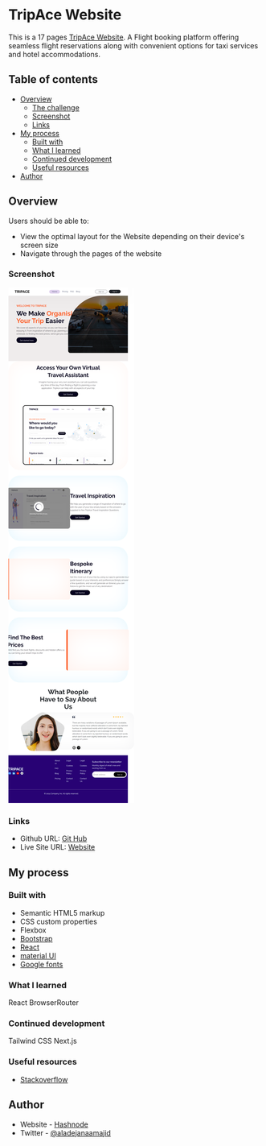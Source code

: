 # TripAce Website

This is a 17 pages [TripAce Website](https://tripace.vercel.app/). A Flight booking platform offering seamless flight reservations along with convenient options for taxi services and hotel accommodations.

## Table of contents

- [Overview](#overview)
  - [The challenge](#the-challenge)
  - [Screenshot](#screenshot)
  - [Links](#links)
- [My process](#my-process)
  - [Built with](#built-with)
  - [What I learned](#what-i-learned)
  - [Continued development](#continued-development)
  - [Useful resources](#useful-resources)
- [Author](#author)

## Overview

Users should be able to:

- View the optimal layout for the Website depending on their device's screen size
- Navigate through the pages of the website

### Screenshot

![](./public/images/fullpage.png)

### Links

- Github URL: [Git Hub](https://github.com/Abdulmajid48/tripace.git)
- Live Site URL: [Website](https://tripace.vercel.app/)

## My process

### Built with

- Semantic HTML5 markup
- CSS custom properties
- Flexbox
- [Bootstrap](https://getboostrap.com/)
- [React](https://react.dev/)
- [material UI](https://mui.com/)
- [Google fonts](https://fonts.google.com/)

### What I learned

React BrowserRouter

### Continued development

Tailwind CSS
Next.js

### Useful resources

- [Stackoverflow](https://www.stackoverflow.com)

## Author

- Website - [Hashnode](https://abdulmajid.hashnode.dev/)
- Twitter - [@aladejanaamajid](https://www.twitter.com/aladejanaamajid)
